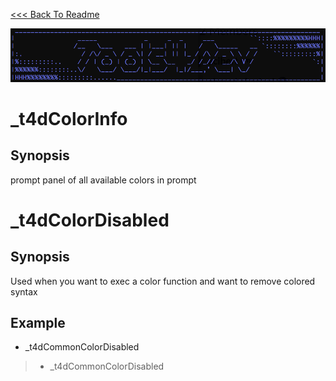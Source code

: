 [<<< Back To Readme](../../../../README.md)
<p align="center">
    <img src="https://github.com/T4D-Suites/T4D-Ressources/blob/master/LogoT4D.png">
</p>

# _t4dColorInfo

## Synopsis
<p>prompt panel of all available colors in prompt</p>



# _t4dColorDisabled

## Synopsis
<p>Used when you want to exec a color function and want to remove colored syntax</p>


## Example
<p>

* _t4dCommonColorDisabled <your command with all arguments>

> * _t4dCommonColorDisabled <your command with all arguments>


</p>




